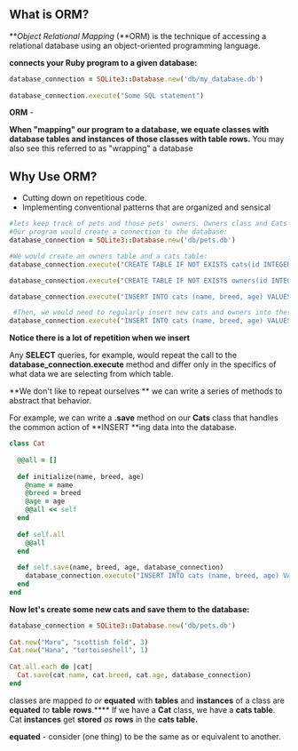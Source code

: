 ## What is ORM?

***Object Relational Mapping* (**ORM) is the technique of accessing a relational database using an object-oriented programming language.

**connects your Ruby program to a given database:**

```ruby
database_connection = SQLite3::Database.new('db/my_database.db')
 
database_connection.execute("Some SQL statement")
```

**ORM** -

**When "mapping" our program to a database, we equate classes with database tables and instances of those classes with table rows.** You may also see this referred to as "wrapping" a database

## Why Use ORM?

- Cutting down on repetitious code.
- Implementing conventional patterns that are organized and sensical

```ruby
#lets keep track of pets and those pets' owners. Owners class and Cats class
#Our program would create a connection to the database:
database_connection = SQLite3::Database.new('db/pets.db')

#We would create an owners table and a cats table:
database_connection.execute("CREATE TABLE IF NOT EXISTS cats(id INTEGER PRIMARY KEY, name TEXT, breed TEXT, age INTEGER)")

database_connection.execute("CREATE TABLE IF NOT EXISTS owners(id INTEGER PRIMARY KEY, name TEXT)")

database_connection.execute("INSERT INTO cats (name, breed, age) VALUES ('Maru', 'scottish fold', 3)")

 #Then, we would need to regularly insert new cats and owners into these tables:
database_connection.execute("INSERT INTO cats (name, breed, age) VALUES ('Hana', 'tortoiseshell', 1)")
```

**Notice  there is a lot of repetition when we insert**

Any **SELECT** queries, for example, would repeat the call to the **database_connection.execute** method and differ only in the specifics of what data we are selecting from which table.

**We don't like to repeat ourselves ** we can write a series of methods to abstract that behavior.

 For example, we can write a **.save** method on our **Cats** class that handles the common action of **INSERT **ing data into the database.

```ruby
class Cat
 
  @@all = []
 
  def initialize(name, breed, age)
    @name = name
    @breed = breed
    @age = age
    @@all << self
  end
 
  def self.all
    @@all
  end
 
  def self.save(name, breed, age, database_connection)
    database_connection.execute("INSERT INTO cats (name, breed, age) VALUES (?, ?, ?)",name, breed, age)
  end
end
```

**Now let's create some new cats and save them to the database:**

```RUBY
database_connection = SQLite3::Database.new('db/pets.db')
 
Cat.new("Maru", "scottish fold", 3)
Cat.new("Hana", "tortoiseshell", 1)
 
Cat.all.each do |cat|
  Cat.save(cat.name, cat.breed, cat.age, database_connection)
end
```

classes are mapped *to or* **equated** with **tables** and **instances** of a class are **equated** *to* **table** **rows**.****  If we have a **Cat** class, we have a **cats table**. Cat **instances** get **stored** *as* **rows** in the **cats table.**                              

**equated** - consider (one thing) to be the same as or equivalent to another.